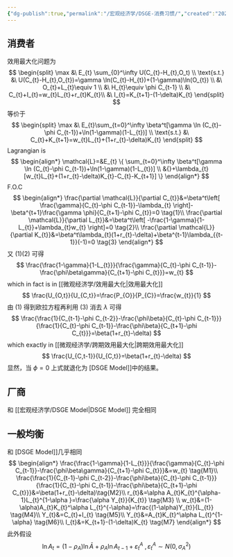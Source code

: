 ```yaml
---
{"dg-publish":true,"permalink":"/宏观经济学/DSGE-消费习惯/","created":"2024-10-12T10:25:07.000+08:00","updated":"2025-09-12T18:57:53.491+08:00"}
---
```


## 消费者

效用最大化问题为
$$
\begin{split}
\max &\ E_{t} \sum_{0}^\infty U(C_{t}-H_{t},O_t) \\
\text{s.t.} &\ U(C_{t}-H_{t},O_{t})=\gamma \ln(C_{t}-H_{t})+(1-\gamma)\ln(O_{t}) \\
&\ O_{t}+L_{t}\equiv 1 \\
&\ H_{t}\equiv \phi C_{t-1} \\
&\ C_{t}+I_{t}=w_{t}L_{t}+r_{t}K_{t}\\
&\ I_{t}=K_{t+1}-(1-\delta)K_{t}
\end{split}
$$
等价于
$$
\begin{split}
\max &\ E_{t}\sum_{t=0}^\infty \beta^t[\gamma \ln (C_{t}-\phi C_{t-1})+\ln(1-\gamma)(1-L_{t})] \\
\text{s.t.} &\ C_{t}+K_{t+1}=w_{t}L_{t}+(1+r_{t}-\delta)K_{t}
\end{split}
$$
Lagrangian is
$$
\begin{align*}
\mathcal{L}=&E_{t} \{ \sum_{t=0}^\infty \beta^t[\gamma \ln (C_{t}-\phi C_{t-1})+\ln(1-\gamma)(1-L_{t})] \\
&{}+\lambda_{t}[w_{t}L_{t}+(1+r_{t}-\delta)K_{t}-C_{t}-K_{t+1}] \} 
\end{align*}
$$
F.O.C
$$
\begin{align*}
\frac{\partial \mathcal{L}}{\partial C_{t}}&=\beta^t\left[ \frac{\gamma}{C_{t}-\phi C_{t-1}}-\lambda_{t} \right]-\beta^{t+1}\frac{\gamma \phi}{C_{t+1}-\phi C_{t}}=0 \tag{1}\\
\frac{\partial \mathcal{L}}{\partial L_{t}}&=\beta^t\left[ -\frac{1-\gamma}{1-L_{t}}+\lambda_{t}w_{t} \right]=0 \tag{2}\\
\frac{\partial \mathcal{L}}{\partial K_{t}}&=\beta^t\lambda_{t}(1+r_{t}-\delta)+\beta^{t-1}\lambda_{{t-1}}(-1)=0 \tag{3}
\end{align*}
$$
又 $(1)(2)$ 可得
$$
\frac{\frac{1-\gamma}{1-L_{t}}}{\frac{\gamma}{C_{t}-\phi C_{t-1}}-\frac{\phi\beta\gamma}{C_{t+1}-\phi C_{t}}}=w_{t}
$$
which in fact is in [[微观经济学/效用最大化\|效用最大化]]
$$
\frac{U_{O,t}}{U_{C,t}}=\frac{P_{O}}{P_{C}}=\frac{w_{t}}{1}
$$
由 $(1)$ 得到欧拉方程再利用 $(3)$ 消去 $\lambda$ 可得
$$
\frac{\frac{1}{C_{t-1}-\phi C_{t-2}}-\frac{\phi\beta}{C_{t}-\phi C_{t-1}}}{\frac{1}{C_{t}-\phi C_{t-1}}-\frac{\phi\beta}{C_{t+1}-\phi C_{t}}}=\beta(1+r_{t}-\delta)
$$
which exactly in [[微观经济学/跨期效用最大化\|跨期效用最大化]]
$$
\frac{U_{C,t-1}}{U_{C,t}}=\beta(1+r_{t}-\delta)
$$
显然，当 $\phi=0$ 上式就退化为 [DSGE Model]]中的结果。

## 厂商

和 [[宏观经济学/DSGE Model\|DSGE Model]] 完全相同

## 一般均衡

和 [DSGE Model]]几乎相同
$$
\begin{align*}
\frac{\frac{1-\gamma}{1-L_{t}}}{\frac{\gamma}{C_{t}-\phi C_{t-1}}-\frac{\phi\beta\gamma}{C_{t+1}-\phi C_{t}}}&=w_{t} \tag{M1}\\
\frac{\frac{1}{C_{t-1}-\phi C_{t-2}}-\frac{\phi\beta}{C_{t}-\phi C_{t-1}}}{\frac{1}{C_{t}-\phi C_{t-1}}-\frac{\phi\beta}{C_{t+1}-\phi C_{t}}}&=\beta(1+r_{t}-\delta)\tag{M2}\\
r_{t}&=\alpha A_{t}K_{t}^{\alpha-1}L_{t}^{1-\alpha }=\frac{\alpha Y_{t}}{K_{t}} \tag{M3} \\
w_{t}&=(1-\alpha)A_{t}K_{t}^\alpha L_{t}^{-\alpha}=\frac{(1-\alpha)Y_{t}}{L_{t}} \tag{M4}\\
Y_{t}&=C_{t}+I_{t} \tag{M5}\\
Y_{t}&=A_{t}K_{t}^\alpha L_{t}^{1-\alpha} \tag{M6}\\
I_{t}&=K_{t+1}-(1-\delta)K_{t} \tag{M7}
\end{align*}
$$
此外假设
$$
\ln A_{t}=(1-\rho_{A})\ln \bar{A}+\rho_{A}\ln A_{t-1}+\varepsilon_{t}^A\ ,\varepsilon_{t}^A\sim N(0,\sigma_{A}^{2})
$$